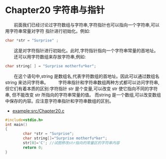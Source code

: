 # Chapter20 字符串与指针

&emsp;&emsp;前面我们已经讨论过字符数组与字符串,字符指针也可以指向一个字符串,可以用字符串常量对字符 指针进行初始化。例如:
```C
char *str = "Surprise" ;
```
&emsp;&emsp;这是对字符指针进行初始化。此时,字符指针指向一个字符串常量的首地址。 
&emsp;&emsp;还可以用字符数组来存放字符串,例如: 
```C
char string[ ] = "Surprise motherfu*ker";
```
&emsp;&emsp;在这个语句中,string 是数组名,代表字符数组的首地址。因此可以通过数组名 string 来访问字符串。 
&emsp;&emsp;字符串指针和字符串数组两种方式都可以访问字符串,但它们有着本质的区别:字符指针 str 是个变量,可以改变 str 使它指向不同的字符串, 但不能改变 str 所指向的字符串常量的值。 而string 是一个数组,可以改变数组中保存的内容。应注意字符串指针和字符串数组的区别。
* [example:src/Chapter20.c](../src/src/Chapter20.c)
```C
#include<stdio.h>
int main()
{
        char *str = "Surprise";
        char string[]="Surprise motherfu*ker";
        str[0]='C'; //试图修改str指向的常量区的字符串内容
        return 0;
}
```
